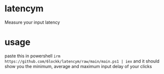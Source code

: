 # latencym
Measure your input latency
# usage
paste this in powershell `irm https://github.com/6lockk/latencym/raw/main/main.ps1 | iex` and it should show you the minimum, average and maximum input delay of your clicks
